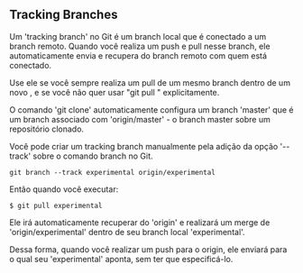 ﻿## Tracking Branches ##

Um 'tracking branch' no Git é um branch local que é conectado a um branch
remoto. Quando você realiza um push e pull nesse branch, ele automaticamente
envia e recupera do branch remoto com quem está conectado.

Use ele se você sempre realiza um pull de um mesmo branch dentro de um novo
, e se você não quer usar "git pull <repository> <refspec>"  explicitamente.

O comando 'git clone' automaticamente configura um branch 'master' que é um
branch associado com 'origin/master' - o branch master sobre um repositório
clonado.

Você pode criar um tracking branch manualmente pela adição da opção '--track'
sobre o comando branch no Git.

	git branch --track experimental origin/experimental

Então quando você executar:

	$ git pull experimental

Ele irá automaticamente recuperar do 'origin' e realizará um merge de
'origin/experimental' dentro de seu branch local 'experimental'.

Dessa forma, quando você realizar um push para o origin, ele enviará para o
qual seu 'experimental' aponta, sem ter que especificá-lo.